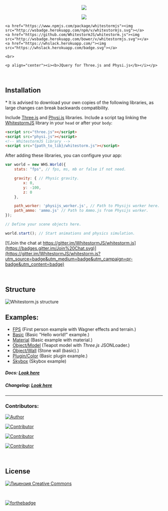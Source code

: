 

<p align="center"><img src="https://raw.githubusercontent.com/WhitestormJS/whitestorm.js/master/development/art/logo/big-inverse.png"></p>

<p align="center">
    <a href="https://travis-ci.org/WhitestormJS/whitestorm.js" align="center">
        <img src="https://travis-ci.org/WhitestormJS/whitestorm.js.svg">
    </a>
    
    <a href="https://www.npmjs.com/package/whitestormjs"><img src="http://wsbadge.herokuapp.com/npm/v/whitestormjs.svg"></a>          
    <a href="https://github.com/WhitestormJS/whitestorm.js"><img src="http://wsbadge.herokuapp.com/bower/v/whitestormjs.svg"></a>
    <a href="https://whslack.herokuapp.com/"><img src="https://whslack.herokuapp.com/badge.svg"></a>
    
    <br>
    
    <p align="center"><i><b>JQuery for Three.js and Physi.js</b></i></p>
</p>

<br>

## Installation 


\* It is advised to download your own copies of the following libraries, as large changes can break backwards compatibility.

Include [Three.js](http://threejs.org/build/three.min.js) and [Physi.js](https://github.com/chandlerprall/Physijs/blob/master/physi.js) libraries.
Include a script tag linking the [WhitestormJS](https://cdn.jsdelivr.net/whitestormjs/latest/whitestorm.min.js) library in your `head` or after your `body`:

```html
<script src="three.js"></script>
<script src="physi.js"></script>
<!-- WhitestormJS library -->
<script src="{path_to_lib}/whitestorm.js"></script>
```

After adding these libraries, you can configure your app:
```javascript
var world = new WHS.World({
    stats: "fps", // fps, ms, mb or false if not need.

    gravity: { // Physic gravity.
        x: 0,
        y: -100,
        z: 0
    },

    path_worker: 'physijs_worker.js', // Path to Physijs worker here.
    path_ammo: 'ammo.js' // Path to Ammo.js from Physijs worker.
});

// Define your scene objects here.

world.start(); // Start animations and physics simulation.
```

[![Join the chat at https://gitter.im/WhitestormJS/whitestorm.js](https://badges.gitter.im/Join%20Chat.svg)](https://gitter.im/WhitestormJS/whitestorm.js?utm_source=badge&utm_medium=badge&utm_campaign=pr-badge&utm_content=badge)

<br>

## Structure
![Whitestorm.js structure](https://raw.githubusercontent.com/WhitestormJS/whitestorm.js/master/development/art/coggle/WhitestormJS.png)

## Examples:
 * [FPS](http://192.241.128.187/current/examples/fps.html)  (First person example with Wagner effects and terrain.)
 * [Basic](http://192.241.128.187/current/examples/basic.html)  (Basic "Hello world!" example.)
 * [Material](http://192.241.128.187/current/examples/basic_material.html)  (Basic example with material.)
 * [Object/Model](http://192.241.128.187/current/examples/basic_model.html)  (Teapot model with *Three.js* JSONLoader.)
 * [Object/Wall](http://192.241.128.187/current/examples/stone_wall.html)  (Stone wall (basic).)
 * [Plugin/Color](http://192.241.128.187/current/examples/plugin_example.html)  (Basic plugin example.)
 * [Skybox](http://192.241.128.187/current/examples/skybox.html) (Skybox example)

##### Docs: [Look here](http://whitestormjs.xyz/init/)
##### Changelog: [Look here](https://github.com/WhitestormJS/whitestorm.js/blob/master/CHANGELOG.md)

----

### Contributors:
[![Author](http://wsbadge.herokuapp.com/badge/Author-Alexander%20Buzin-red.svg)](https://github.com/sasha240100)

[![Contributor](http://wsbadge.herokuapp.com/badge/Contributor-jackdalton-blue.svg)](https://github.com/jackdalton)

[![Contributor](http://wsbadge.herokuapp.com/badge/Contributor-Noctisdark-blue.svg)](https://github.com/noctisdark)

[![Contributor](http://wsbadge.herokuapp.com/badge/Contributor-bdirl-blue.svg)](https://github.com/bdirl)

<br>

## License
<a rel="license" href="http://creativecommons.org/licenses/by-nc-nd/4.0/"><img alt="Лицензия Creative Commons" style="border-width:0" src="https://i.creativecommons.org/l/by-nc-nd/4.0/88x31.png" /></a><br />

<br>

[![forthebadge](http://forthebadge.com/images/badges/built-with-love.svg)](https://alexbuzin.me/)
